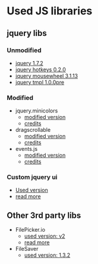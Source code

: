 # Used JS libraries

## jquery libs

### Unmodified

* [jquery 1.7.2](https://cdnjs.com/libraries/jquery/1.7.2)
* [jquery hotkeys 0.2.0](https://github.com/jeresig/jquery.hotkeys)
* [jquery mousewheel 3.1.13](https://cdnjs.com/libraries/jquery-mousewheel)
* [jquery tmpl 1.0.0pre](https://github.com/BorisMoore/jquery-tmpl)

### Modified

* jquery.minicolors
    * [modified version](./src/js/libs/jquery.minicolors.js)
    * [credits](https://github.com/claviska/jquery-minicolors)
* dragscrollable
    * [modified version](./src/js/libs/dragscrollable.js)
    * [credits](https://github.com/mvlandys/jquery.dragscrollable)
* events.js
    * [modified version](./src/js/libs/events.js)
    * [credits](https://nodejs.org/api/events.html)

### Custom jquery ui

* [Used version](./src/js/libs/jquery-ui-1.8.11.custom.min.js)
* [read more](https://jqueryui.com)

## Other 3rd party libs

* FilePicker.io
    * [used version: v2](api.filepicker.io/v2/filepicker.js) 
    * [read more](https://www.filestack.com/)
* FileSaver
    * [used version: 1.3.2](https://github.com/eligrey/FileSaver.js)
